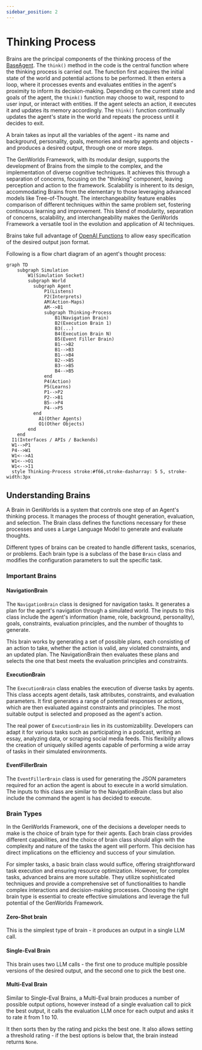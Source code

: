 ```yaml
---
sidebar_position: 2
---
```


# Thinking Process

Brains are the principal components of the thinking process of the [BaseAgent](/docs/genworlds-framework/agents/agents.md). The `think()` method in the code is the central function where the thinking process is carried out. The function first acquires the initial state of the world and potential actions to be performed. It then enters a loop, where it processes events and evaluates entities in the agent's proximity to inform its decision-making. Depending on the current state and goals of the agent, the `think()` function may choose to wait, respond to user input, or interact with entities. If the agent selects an action, it executes it and updates its memory accordingly. The `think()` function continually updates the agent's state in the world and repeats the process until it decides to exit.

A brain takes as input all the variables of the agent - its name and background, personality, goals, memories and nearby agents and objects - and produces a desired output, through one or more steps.

The GenWorlds Framework, with its modular design, supports the development of Brains from the simple to the complex, and the implementation of diverse cognitive techniques. It achieves this through a separation of concerns, focusing on the "thinking" component, leaving perception and action to the framework. Scalability is inherent to its design, accommodating Brains from the elementary to those leveraging advanced models like Tree-of-Thought. The interchangeability feature enables comparison of different techniques within the same problem set, fostering continuous learning and improvement. This blend of modularity, separation of concerns, scalability, and interchangeability makes the GenWorlds Framework a versatile tool in the evolution and application of AI techniques.

Brains take full advantage of [OpenAI Functions](https://openai.com/blog/function-calling-and-other-api-updates) to allow easy specification of the desired output json format.

Following is a flow chart diagram of an agent's thought process:

```mermaid
graph TD
    subgraph Simulation
        W1(Simulation Socket)
        subgraph World
          subgraph Agent
              P1(Listens)
              P2(Interprets)
              AM(Action-Maps)
              AM-->B1
              subgraph Thinking-Process
                  B1(Navigation Brain)
                  B2(Execution Brain 1)
                  B3(...)
                  B4(Execution Brain N)
                  B5(Event Filler Brain)
                  B1-->B2
                  B1-->B3
                  B1-->B4
                  B2-->B5
                  B3-->B5
                  B4-->B5
              end
              P4(Action)
              P5(Learns)
              P1-->P2
              P2-->B1
              B5-->P4
              P4-->P5
          end
            A1(Other Agents)
            O1(Other Objects)
        end
    end
  I1(Interfaces / APIs / Backends)
  W1-->P1
  P4-->W1
  W1<-->A1
  W1<-->O1
  W1<-->I1
  style Thinking-Process stroke:#f66,stroke-dasharray: 5 5, stroke-width:3px
```

## Understanding Brains

A Brain in GenWorlds is a system that controls one step of an Agent's thinking process. It manages the process of thought generation, evaluation, and selection. The Brain class defines the functions necessary for these processes and uses a Large Language Model to generate and evaluate thoughts.

Different types of brains can be created to handle different tasks, scenarios, or problems. Each brain type is a subclass of the base `Brain` class and modifies the configuration parameters to suit the specific task.

### Important Brains

#### NavigationBrain

The `NavigationBrain` class is designed for navigation tasks. It generates a plan for the agent's navigation through a simulated world. The inputs to this class include the agent's information (name, role, background, personality), goals, constraints, evaluation principles, and the number of thoughts to generate.

This brain works by generating a set of possible plans, each consisting of an action to take, whether the action is valid, any violated constraints, and an updated plan. The NavigationBrain then evaluates these plans and selects the one that best meets the evaluation principles and constraints.

#### ExecutionBrain

The `ExecutionBrain` class enables the execution of diverse tasks by agents. This class accepts agent details, task attributes, constraints, and evaluation parameters. It first generates a range of potential responses or actions, which are then evaluated against constraints and principles. The most suitable output is selected and proposed as the agent's action.

The real power of `ExecutionBrain` lies in its customizability. Developers can adapt it for various tasks such as participating in a podcast, writing an essay, analyzing data, or scraping social media feeds. This flexibility allows the creation of uniquely skilled agents capable of performing a wide array of tasks in their simulated environments.

#### EventFillerBrain

The `EventFillerBrain` class is used for generating the JSON parameters required for an action the agent is about to execute in a world simulation. The inputs to this class are similar to the NavigationBrain class but also include the command the agent is has decided to execute.

### Brain Types

In the GenWorlds Framework, one of the decisions a developer needs to make is the choice of brain type for their agents. Each brain class provides different capabilities, and the choice of brain class should align with the complexity and nature of the tasks the agent will perform. This decision has direct implications on the efficiency and success of your simulation.

For simpler tasks, a basic brain class would suffice, offering straightforward task execution and ensuring resource optimization. However, for complex tasks, advanced brains are more suitable. They utilize sophisticated techniques and provide a comprehensive set of functionalities to handle complex interactions and decision-making processes. Choosing the right brain type is essential to create effective simulations and leverage the full potential of the GenWorlds Framework.

#### Zero-Shot brain

This is the simplest type of brain - it produces an output in a single LLM call.

#### Single-Eval Brain

This brain uses two LLM calls - the first one to produce multiple possible versions of the desired output, and the second one to pick the best one.

#### Multi-Eval Brain

Similar to Single-Eval Brains, a Multi-Eval brain produces a number of possible output options, however instead of a single evaluation call to pick the best output, it calls the evaluation LLM once for each output and asks it to rate it from 1 to 10.

It then sorts then by the rating and picks the best one. It also allows setting a threshold rating - if the best options is below that, the brain instead returns `None`.
